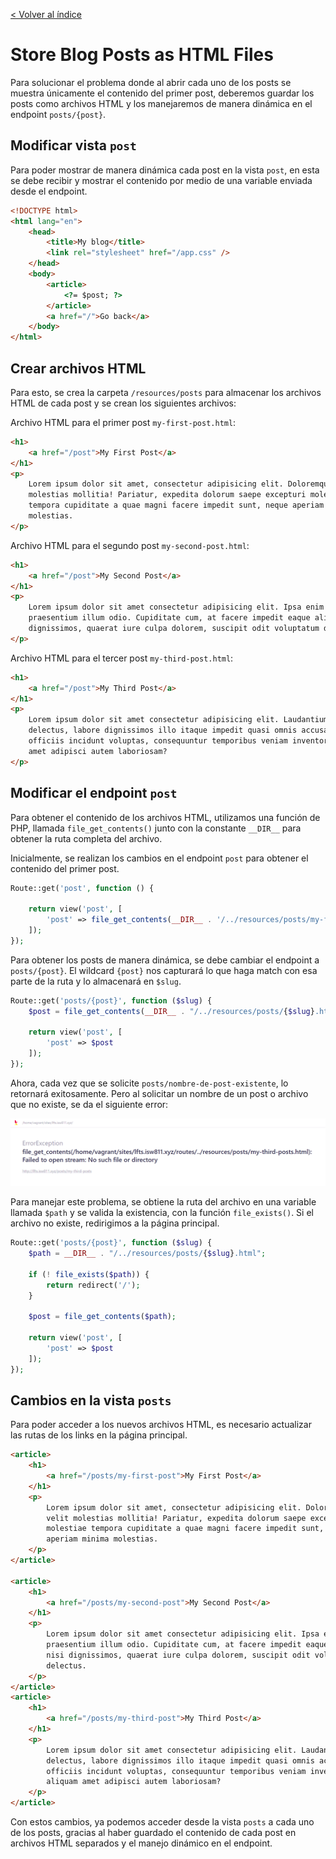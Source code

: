 [< Volver al índice](/docs/readme.md)

# Store Blog Posts as HTML Files

Para solucionar el problema donde al abrir cada uno de los posts se muestra únicamente el contenido del primer post, deberemos guardar los posts como archivos HTML y los manejaremos de manera dinámica en el endpoint `posts/{post}`.

## Modificar vista `post`

Para poder mostrar de manera dinámica cada post en la vista `post`, en esta se debe recibir y mostrar el contenido por medio de una variable enviada desde el endpoint.

```html
<!DOCTYPE html>
<html lang="en">
    <head>
        <title>My blog</title>
        <link rel="stylesheet" href="/app.css" />
    </head>
    <body>
        <article>
            <?= $post; ?>
        </article>
        <a href="/">Go back</a>
    </body>
</html>
```

## Crear archivos HTML

Para esto, se crea la carpeta `/resources/posts` para almacenar los archivos HTML de cada post y se crean los siguientes archivos:

Archivo HTML para el primer post `my-first-post.html`:

```html
<h1>
    <a href="/post">My First Post</a>
</h1>
<p>
    Lorem ipsum dolor sit amet, consectetur adipisicing elit. Doloremque velit
    molestias mollitia! Pariatur, expedita dolorum saepe excepturi molestiae
    tempora cupiditate a quae magni facere impedit sunt, neque aperiam minima
    molestias.
</p>
```

Archivo HTML para el segundo post `my-second-post.html`:

```html
<h1>
    <a href="/post">My Second Post</a>
</h1>
<p>
    Lorem ipsum dolor sit amet consectetur adipisicing elit. Ipsa enim
    praesentium illum odio. Cupiditate cum, at facere impedit eaque alias nisi
    dignissimos, quaerat iure culpa dolorem, suscipit odit voluptatum delectus.
</p>
```

Archivo HTML para el tercer post `my-third-post.html`:

```html
<h1>
    <a href="/post">My Third Post</a>
</h1>
<p>
    Lorem ipsum dolor sit amet consectetur adipisicing elit. Laudantium
    delectus, labore dignissimos illo itaque impedit quasi omnis accusantium
    officiis incidunt voluptas, consequuntur temporibus veniam inventore aliquam
    amet adipisci autem laboriosam?
</p>
```

## Modificar el endpoint `post`

Para obtener el contenido de los archivos HTML, utilizamos una función de PHP, llamada `file_get_contents()` junto con la constante `__DIR__` para obtener la ruta completa del archivo.

Inicialmente, se realizan los cambios en el endpoint `post` para obtener el contenido del primer post.

```php
Route::get('post', function () {

    return view('post', [
        'post' => file_get_contents(__DIR__ . '/../resources/posts/my-first-post.html')
    ]);
});
```

Para obtener los posts de manera dinámica, se debe cambiar el endpoint a `posts/{post}`. El wildcard `{post}` nos capturará lo que haga match con esa parte de la ruta y lo almacenará en `$slug`.

```php
Route::get('posts/{post}', function ($slug) {
    $post = file_get_contents(__DIR__ . "/../resources/posts/{$slug}.html");

    return view('post', [
        'post' => $post
    ]);
});
```

Ahora, cada vez que se solicite `posts/nombre-de-post-existente`, lo retornará exitosamente. Pero al solicitar un nombre de un post o archivo que no existe, se da el siguiente error:

![Error al llamar post inexistente](images/error-post-no-existente-v4.png)

Para manejar este problema, se obtiene la ruta del archivo en una variable llamada `$path` y se valida la existencia, con la función `file_exists()`. Si el archivo no existe, redirigimos a la página principal.

```php
Route::get('posts/{post}', function ($slug) {
    $path = __DIR__ . "/../resources/posts/{$slug}.html";

    if (! file_exists($path)) {
        return redirect('/');
    }

    $post = file_get_contents($path);

    return view('post', [
        'post' => $post
    ]);
});
```

## Cambios en la vista `posts`

Para poder acceder a los nuevos archivos HTML, es necesario actualizar las rutas de los links en la página principal.

```html
<article>
    <h1>
        <a href="/posts/my-first-post">My First Post</a>
    </h1>
    <p>
        Lorem ipsum dolor sit amet, consectetur adipisicing elit. Doloremque
        velit molestias mollitia! Pariatur, expedita dolorum saepe excepturi
        molestiae tempora cupiditate a quae magni facere impedit sunt, neque
        aperiam minima molestias.
    </p>
</article>

<article>
    <h1>
        <a href="/posts/my-second-post">My Second Post</a>
    </h1>
    <p>
        Lorem ipsum dolor sit amet consectetur adipisicing elit. Ipsa enim
        praesentium illum odio. Cupiditate cum, at facere impedit eaque alias
        nisi dignissimos, quaerat iure culpa dolorem, suscipit odit voluptatum
        delectus.
    </p>
</article>
<article>
    <h1>
        <a href="/posts/my-third-post">My Third Post</a>
    </h1>
    <p>
        Lorem ipsum dolor sit amet consectetur adipisicing elit. Laudantium
        delectus, labore dignissimos illo itaque impedit quasi omnis accusantium
        officiis incidunt voluptas, consequuntur temporibus veniam inventore
        aliquam amet adipisci autem laboriosam?
    </p>
</article>
```

Con estos cambios, ya podemos acceder desde la vista `posts` a cada uno de los posts, gracias al haber guardado el contenido de cada post en archivos HTML separados y el manejo dinámico en el endpoint.
